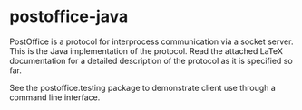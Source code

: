 postoffice-java
===============

PostOffice is a protocol for interprocess communication via a socket server. This is the Java implementation of the protocol. Read the attached LaTeX documentation for a detailed description of the protocol as it is specified so far.

See the postoffice.testing package to demonstrate client use through a command line interface.